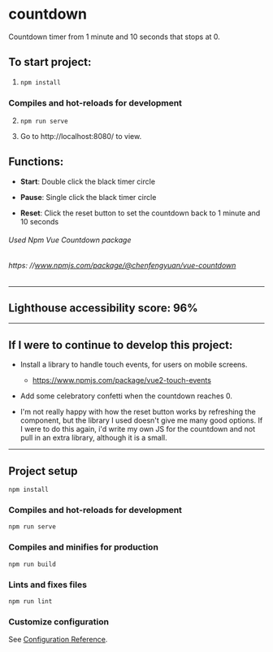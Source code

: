# countdown
Countdown timer from 1 minute and 10 seconds that stops at 0.

## To start project:
1) ```npm install```

### Compiles and hot-reloads for development
2) ```npm run serve```

3) Go to http://localhost:8080/ to view.

## Functions:
- **Start**: Double click the black timer circle

- **Pause**: Single click the black timer circle

- **Reset**: Click the reset button to set the countdown back to 1 minute and 10 seconds

###### Used Npm Vue Countdown package
###### https: //www.npmjs.com/package/@chenfengyuan/vue-countdown

---
## Lighthouse accessibility score: 96%
---
## If I were to continue to develop this project: 
- Install a library to handle touch events, for users on mobile screens.
	- https://www.npmjs.com/package/vue2-touch-events
- Add some celebratory confetti when the countdown reaches 0.

- I'm not really happy with how the reset button works by refreshing the component, but the library I used doesn't give me many good options. If I were to do this again, i'd write my own JS for the countdown and not pull in an extra library, although it is a small.


---
## Project setup
```
npm install
```

### Compiles and hot-reloads for development
```
npm run serve
```

### Compiles and minifies for production
```
npm run build
```

### Lints and fixes files
```
npm run lint
```

### Customize configuration
See [Configuration Reference](https://cli.vuejs.org/config/).
